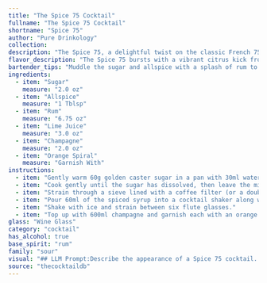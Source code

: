 ```yaml
---
title: "The Spice 75 Cocktail"
fullname: "The Spice 75 Cocktail"
shortname: "Spice 75"
author: "Pure Drinkology"
collection:
description: "The Spice 75, a delightful twist on the classic French 75, belongs to the **Champagne Cocktail** family. Its origins likely stem from the Caribbean, where rum and spice combinations were popular, offering a unique twist on the French 75's sophisticated elegance. "
flavor_description: "The Spice 75 bursts with a vibrant citrus kick from the lime juice, balanced by the sweetness of sugar. Warm, aromatic notes of allspice infuse the rum, creating a complex and intriguing base. Champagne adds a bright effervescence and a hint of dryness, while the orange spiral lends a touch of citrusy elegance. The result is a sophisticated and refreshing cocktail, with a playful twist of spice. "
bartender_tips: "Muddle the sugar and allspice with a splash of rum to extract the most flavor.  Don't over-muddle, just until the sugar dissolves and the spices release their aroma.  Use fresh lime juice for a brighter taste.  Top with chilled champagne and garnish with a vibrant orange spiral for visual appeal.  This creates a balanced cocktail with a spicy kick. "
ingredients:
  - item: "Sugar"
    measure: "2.0 oz"
  - item: "Allspice"
    measure: "1 Tblsp"
  - item: "Rum"
    measure: "6.75 oz"
  - item: "Lime Juice"
    measure: "3.0 oz"
  - item: "Champagne"
    measure: "2.0 oz"
  - item: "Orange Spiral"
    measure: "Garnish With"
instructions:
  - item: "Gently warm 60g golden caster sugar in a pan with 30ml water and 1 tbsp allspice."
  - item: "Cook gently until the sugar has dissolved, then leave the mixture to cool."
  - item: "Strain through a sieve lined with a coffee filter (or a double layer of kitchen paper)."
  - item: "Pour 60ml of the spiced syrup into a cocktail shaker along with 200ml rum and 90ml lime juice."
  - item: "Shake with ice and strain between six flute glasses."
  - item: "Top up with 600ml champagne and garnish each with an orange twist."
glass: "Wine Glass"
category: "cocktail"
has_alcohol: true
base_spirit: "rum"
family: "sour"
visual: "## LLM Prompt:Describe the appearance of a Spice 75 cocktail. Consider the following ingredients and their visual attributes:* **Sugar:** Dissolved, clear. * **Allspice:**  Ground, likely contributing to a warm brown hue.* **Rum:**  Golden amber color, potentially adding some depth and richness. * **Lime Juice:**  Pale green, adding a refreshing brightness.* **Champagne:**  Sparkling and bubbly, with a light yellow color.* **Orange Spiral:**  A vibrant orange peel, curled and delicately placed on the rim of the glass. **Focus on:*** The overall color and clarity of the drink.* The presence of any bubbles or fizziness.* The texture and appearance of the orange spiral garnish.* How the ingredients interact visually to create a harmonious presentation. **Example response:**The Spice 75 is a vibrant spectacle. The champagne's effervescence dances with a light golden hue, subtly warmed by the rum's amber tint. A hint of pale green from the lime juice adds a refreshing touch. The orange spiral, a bold burst of color, curls gracefully around the glass rim, promising both olfactory and visual delight. The drink's overall appearance is one of elegant simplicity, radiating a warmth and vibrancy that invites a celebratory sip. "
source: "thecocktaildb"
---
```


